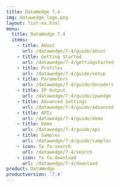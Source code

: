 ```yaml
---
title: DataWedge 7.4
img: datawedge_logo.png
layout: list-mx.html
menu: 
  title: DataWedge 7.4
  items:
    - title: About
      url: /datawedge/7-4/guide/about
    - title: Getting Started
      url: /datawedge/7-4/gettingstarted
    - title: Profiles
      url: /datawedge/7-4/guide/setup
    - title: Parameters
      url: /datawedge/7-4/guide/decoders
    - title: IP Output
      url: /datawedge/7-4/guide/ipwedge
    - title: Advanced Settings
      url: /datawedge/7-4/guide/advanced
    - title: APIs
      url: /datawedge/7-4/guide/demo
    - title: Demo
      url: /datawedge/7-4/guide/api
    - title: Samples
      url: /datawedge/7-4/guide/samples
    - icon: fa fa-search
      url: /datawedge/7-4/search
    - icon: fa fa-download
      url: /datawedge/7-4/download
product: DataWedge
productversion: '7.4'
---
```

